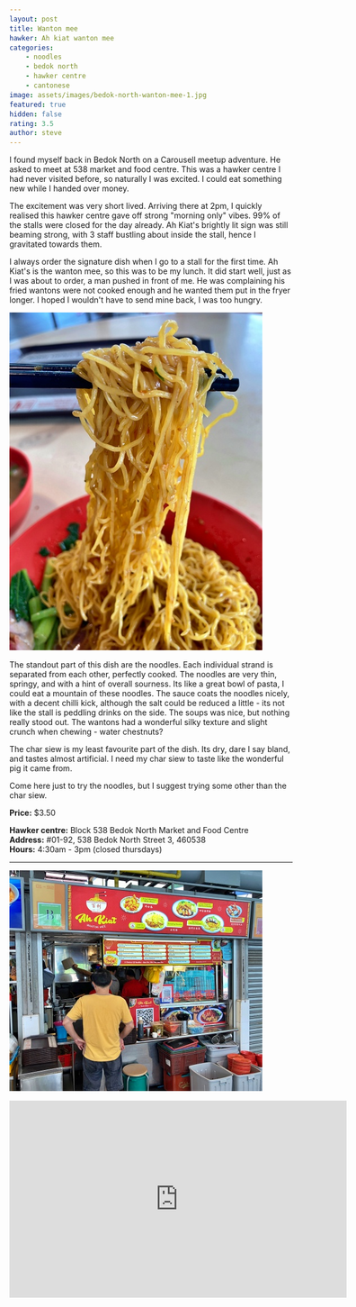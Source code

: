 ```yaml
---
layout: post
title: Wanton mee
hawker: Ah kiat wanton mee
categories: 
    - noodles
    - bedok north
    - hawker centre
    - cantonese
image: assets/images/bedok-north-wanton-mee-1.jpg
featured: true
hidden: false
rating: 3.5
author: steve
---
```

I found myself back in Bedok North on a Carousell meetup adventure. He asked to meet at 538 market and food centre. This was a hawker centre I had never visited before, so naturally I was excited. I could eat something new while I handed over money.

The excitement was very short lived. Arriving there at 2pm, I quickly realised this hawker centre gave off strong "morning only" vibes. 99% of the stalls were closed for the day already. Ah Kiat's brightly lit sign was still beaming strong, with 3 staff bustling about inside the stall, hence I gravitated towards them. 

I always order the signature dish when I go to a stall for the first time. Ah Kiat's is the wanton mee, so this was to be my lunch. It did start well, just as I was about to order, a man pushed in front of me. He was complaining his fried wantons were not cooked enough and he wanted them put in the fryer longer. I hoped I wouldn't have to send mine back, I was too hungry.

![Delicious noodles](/assets/images/bedok-north-wanton-mee-2.jpg "Delicious noodles")

The standout part of this dish are the noodles. Each individual strand is separated from each other, perfectly cooked. The noodles are very thin, springy, and with a hint of overall sourness. Its like a great bowl of pasta, I could eat a mountain of these noodles. The sauce coats the noodles nicely, with a decent chilli kick, although the salt could be reduced a little - its not like the stall is peddling drinks on the side. The soups was nice, but nothing really stood out. The wantons had a wonderful silky texture and slight crunch when chewing - water chestnuts?

The char siew is my least favourite part of the dish. Its dry, dare I say bland, and tastes almost artificial. I need my char siew to taste like the wonderful pig it came from.

Come here just to try the noodles, but I suggest trying some other than the char siew.

**Price:** $3.50

**Hawker centre:** Block 538 Bedok North Market and Food Centre  
**Address:** #01-92, 538 Bedok North Street 3, 460538  
**Hours:** 4:30am - 3pm (closed thursdays)  

***  

![Ah Kiat Wanton Mee](/assets/images/bedok-north-wanton-mee-3.jpg "Ah Kiat Wanton Mee")

<iframe src="https://www.google.com/maps/embed?pb=!1m14!1m8!1m3!1d15954.961554640786!2d103.9250946!3d1.3318842!3m2!1i1024!2i768!4f13.1!3m3!1m2!1s0x0%3A0xe69e68e62e6040df!2sBlock%20538%20Bedok%20North%20Market%20and%20Food%20Centre!5e0!3m2!1sen!2ssg!4v1636617496312!5m2!1sen!2ssg" width="600" height="350" style="border:0;" allowfullscreen="" loading="lazy"></iframe>
